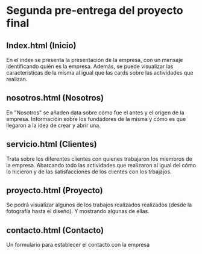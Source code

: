 # Segunda pre-entrega del proyecto final
## Index.html (Inicio)

En el index se presenta la presentación de la empresa, con un mensaje identificando quién es la empresa.
Además, se puede visualizar las características de la misma al igual que las cards sobre las actividades que realizan.

## nosotros.html (Nosotros)

En "Nosotros" se añaden data sobre cómo fue el antes y el origen de la empresa. Informacióin sobre los fundadores de la misma y cómo es que llegaron a la idea de crear y abrir una.

## servicio.html (Clientes)

Trata sobre los diferentes clientes con quienes trabajaron los miembros de la empresa. Abarcando todo las actividades que realizaron al igual del cómo lo hicieron y de las satisfacciones de los clientes con los trbajajos.

## proyecto.html (Proyecto)

Se podrá visualizar algunos de los trabajos realizados realizados (desde la fotografía hasta el diseño). Y mostrando algunas de ellas.

## contacto.html (Contacto)

Un formulario para establecer el contacto con la empresa